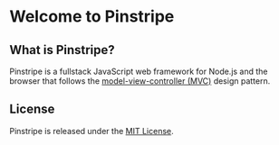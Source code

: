 
# Welcome to Pinstripe

## What is Pinstripe?

Pinstripe is a fullstack JavaScript web framework for Node.js and the browser that follows the [model-view-controller (MVC)](https://en.wikipedia.org/wiki/Model-view-controller) design pattern.

## License

Pinstripe is released under the [MIT License](https://opensource.org/licenses/MIT).
